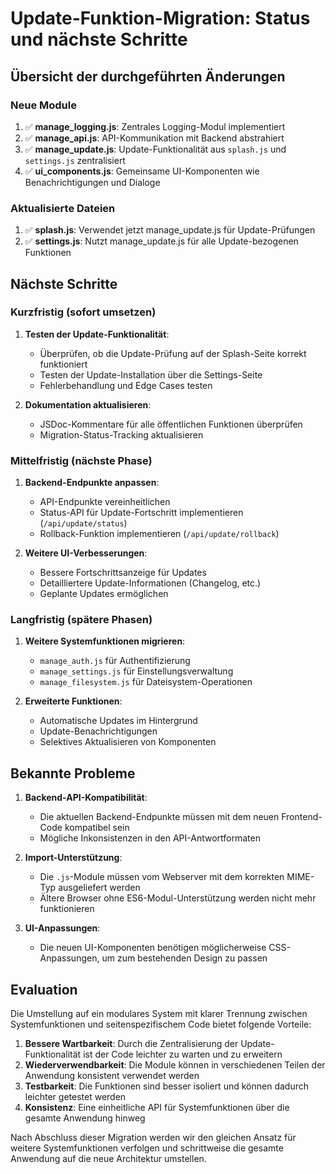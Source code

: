 # Update-Funktion-Migration: Status und nächste Schritte

## Übersicht der durchgeführten Änderungen

### Neue Module
1. ✅ **manage_logging.js**: Zentrales Logging-Modul implementiert
2. ✅ **manage_api.js**: API-Kommunikation mit Backend abstrahiert
3. ✅ **manage_update.js**: Update-Funktionalität aus `splash.js` und `settings.js` zentralisiert
4. ✅ **ui_components.js**: Gemeinsame UI-Komponenten wie Benachrichtigungen und Dialoge

### Aktualisierte Dateien
1. ✅ **splash.js**: Verwendet jetzt manage_update.js für Update-Prüfungen
2. ✅ **settings.js**: Nutzt manage_update.js für alle Update-bezogenen Funktionen

## Nächste Schritte

### Kurzfristig (sofort umsetzen)
1. **Testen der Update-Funktionalität**:
   - Überprüfen, ob die Update-Prüfung auf der Splash-Seite korrekt funktioniert
   - Testen der Update-Installation über die Settings-Seite
   - Fehlerbehandlung und Edge Cases testen

2. **Dokumentation aktualisieren**:
   - JSDoc-Kommentare für alle öffentlichen Funktionen überprüfen
   - Migration-Status-Tracking aktualisieren 

### Mittelfristig (nächste Phase)
1. **Backend-Endpunkte anpassen**:
   - API-Endpunkte vereinheitlichen
   - Status-API für Update-Fortschritt implementieren (`/api/update/status`)
   - Rollback-Funktion implementieren (`/api/update/rollback`)

2. **Weitere UI-Verbesserungen**:
   - Bessere Fortschrittsanzeige für Updates
   - Detailliertere Update-Informationen (Changelog, etc.)
   - Geplante Updates ermöglichen

### Langfristig (spätere Phasen)
1. **Weitere Systemfunktionen migrieren**:
   - `manage_auth.js` für Authentifizierung
   - `manage_settings.js` für Einstellungsverwaltung
   - `manage_filesystem.js` für Dateisystem-Operationen

2. **Erweiterte Funktionen**:
   - Automatische Updates im Hintergrund
   - Update-Benachrichtigungen
   - Selektives Aktualisieren von Komponenten

## Bekannte Probleme

1. **Backend-API-Kompatibilität**:
   - Die aktuellen Backend-Endpunkte müssen mit dem neuen Frontend-Code kompatibel sein
   - Mögliche Inkonsistenzen in den API-Antwortformaten

2. **Import-Unterstützung**:
   - Die `.js`-Module müssen vom Webserver mit dem korrekten MIME-Typ ausgeliefert werden
   - Ältere Browser ohne ES6-Modul-Unterstützung werden nicht mehr funktionieren

3. **UI-Anpassungen**:
   - Die neuen UI-Komponenten benötigen möglicherweise CSS-Anpassungen, um zum bestehenden Design zu passen

## Evaluation

Die Umstellung auf ein modulares System mit klarer Trennung zwischen Systemfunktionen und seitenspezifischem Code bietet folgende Vorteile:

1. **Bessere Wartbarkeit**: Durch die Zentralisierung der Update-Funktionalität ist der Code leichter zu warten und zu erweitern
2. **Wiederverwendbarkeit**: Die Module können in verschiedenen Teilen der Anwendung konsistent verwendet werden
3. **Testbarkeit**: Die Funktionen sind besser isoliert und können dadurch leichter getestet werden
4. **Konsistenz**: Eine einheitliche API für Systemfunktionen über die gesamte Anwendung hinweg

Nach Abschluss dieser Migration werden wir den gleichen Ansatz für weitere Systemfunktionen verfolgen und schrittweise die gesamte Anwendung auf die neue Architektur umstellen.
